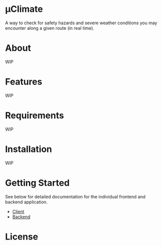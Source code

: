 # μClimate

A way to check for safety hazards and severe weather conditions you may encounter along a given route (in real time).

# About

WIP

# Features

WIP

# Requirements

WIP

# Installation

WIP

# Getting Started

See below for detailed documentation for the individual frontend and backend application.
* [Client](https://github.com/mruiz42/uclimate/blob/main/client/README.md)
* [Backend](https://github.com/mruiz42/uclimate/blob/main/backend/README.md)

# License
